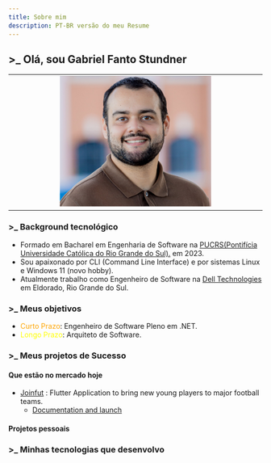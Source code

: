 ```yaml
---
title: Sobre mim
description: PT-BR versão do meu Resume
---
```


## >_ Olá, sou Gabriel Fanto Stundner

<table align="center"><tr><td align="center" width="9999">
    <img src="https://github.com/F4NT0/fantodocs/blob/main/public/me.jpg?raw=true" alt="My awesome picture" width="300" /> 
</td></tr></table>

### >_ Background tecnológico

- Formado em Bacharel em Engenharia de Software na [PUCRS(Pontifícia Universidade Católica do Rio Grande do Sul).](https://portal.pucrs.br/en/ensino/cursos/graduacao/engenharia-de-software/) em 2023.
- Sou apaixonado por CLI (Command Line Interface) e por sistemas Linux e Windows 11 (novo hobby).
- Atualmente trabalho como Engenheiro de Software na [Dell Technologies](https://www.dell.com/en-us/lp/dt/who-we-are?msockid=13a6ae50813463391d39bb2080e2622b) em Eldorado, Rio Grande do Sul.

### >_ Meus objetivos

- <span style="color: orange">Curto Prazo</span>: Engenheiro de Software Pleno em .NET.
- <span style="color: yellow">Longo Prazo</span>: Arquiteto de Software.

### >_ Meus projetos de Sucesso

#### Que estão no mercado hoje

- [Joinfut](https://www.instagram.com/join.fut/) : Flutter Application to bring new young players to major football teams.
    - [Documentation and launch](https://tools.ages.pucrs.br/Joinfut/joinfut-wiki/-/wikis/home)


#### Projetos pessoais


### >_ Minhas tecnologias que desenvolvo


